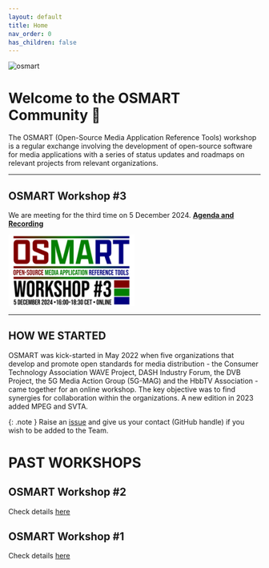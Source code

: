 ```yaml
---
layout: default
title: Home
nav_order: 0
has_children: false
---
```


<img src="{{site.baseurl}}/assets/images/osmart.png" alt="osmart" style="height:50px">

# Welcome to the OSMART Community 👋

The OSMART (Open-Source Media Application Reference Tools) workshop is a regular exchange involving the development of open-source software for media applications with a series of status updates and roadmaps on relevant projects from relevant organizations.

***

## OSMART Workshop #3

We are meeting for the third time on 5 December 2024. **[Agenda and Recording](./pages/osmart-workshop-3.html)**

<a href="./pages/osmart-workshop-3.html"><img src="./assets/images/osmart3.jpg" alt="Workshop logo" width="50%"/></a>

***

## HOW WE STARTED
OSMART was kick-started in May 2022 when five organizations that develop and promote open standards for media distribution - the Consumer Technology Association WAVE Project, DASH Industry Forum, the DVB Project, the 5G Media Action Group (5G-MAG) and the HbbTV Association - came together for an online workshop. The key objective was to find synergies for collaboration within the organizations. A new edition in 2023 added MPEG and SVTA.

{: .note }
Raise an [issue](https://github.com/osmart-community/.github/issues) and give us your contact (GitHub handle) if you wish to be added to the Team.

# PAST WORKSHOPS


## OSMART Workshop #2
Check details [here](./pages/osmart-workshop-2.html)

## OSMART Workshop #1
Check details [here](./pages/osmart-workshop-2.html)
